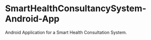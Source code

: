 # SmartHealthConsultancySystem-Android-App
Android Application for a Smart Health Consultation System.
